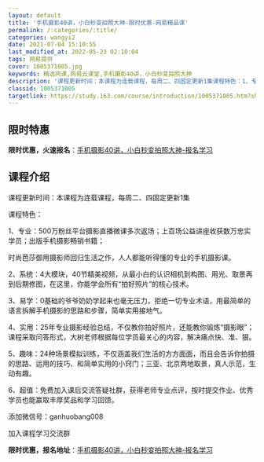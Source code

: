 ```yaml
---
layout: default
title: '手机摄影40讲，小白秒变拍照大神-限时优惠-网易精品课'
permalink: /:categories/:title/
categories: wangyi2
date: 2021-07-04 15:10:55
last_modified_at: 2022-05-23 02:10:04
tags: 网易提供
cover: 1005371005.jpg
keywords: 精选网课,网易云课堂,手机摄影40讲，小白秒变拍照大神
description: '课程更新时间：本课程为连载课程，每周二、四固定更新1集课程特色：1、专业：500万粉丝平台摄影直播微课多次返场；上百场公'
classid: 1005371005
targetlink: https://study.163.com/course/introduction/1005371005.htm?share=1&shareId=1025206652&utm_campaign=share&utm_medium=iphoneShare&utm_source=&utm_u=1025206652
---
```


## 限时特惠

**限时优惠，火速报名**：[手机摄影40讲，小白秒变拍照大神-报名学习](https://study.163.com/course/introduction/1005371005.htm?share=1&shareId=1025206652&utm_campaign=share&utm_medium=iphoneShare&utm_source=&utm_u=1025206652)

## 课程介绍

课程更新时间：本课程为连载课程，每周二、四固定更新1集

课程特色：

1、专业：500万粉丝平台摄影直播微课多次返场；上百场公益讲座收获数万忠实学员；出版手机摄影畅销书籍；

时尚芭莎御用摄影师回归生活之作，人人都能听得懂的专业的手机摄影课。

2、系统：4大模块，40节精美视频，从最小白的认识相机到构图、用光、取景再到后期修图，在这里，你能学会所有“拍好照片”的核心技术。

3、易学：0基础的爷爷奶奶学起来也毫无压力，拒绝一切专业术语，用最简单的语言拆解手机摄影的思路和步骤，简单实用接地气。

4、实用：25年专业摄影经验总结，不仅教你拍好照片，还能教你锻炼“摄影眼”；课程采取问答形式，大树老师根据每位学员最关心的内容，解决痛点快、准、狠。

5、趣味：24种场景模拟训练，不仅涵盖我们生活的方方面面，而且会告诉你拍摄的思路、运用的技巧、和简单实用的小窍门；三亚、北京两地取景，真人示范，生动有趣。

6、超值：免费加入课后交流答疑社群，获得老师专业点评，按时提交作业、优秀学员也能赢取丰厚奖品和学习回馈。



添加微信号：ganhuobang008

加入课程学习交流群

**限时优惠，报名地址**：[手机摄影40讲，小白秒变拍照大神-报名学习](https://study.163.com/course/introduction/1005371005.htm?share=1&shareId=1025206652&utm_campaign=share&utm_medium=iphoneShare&utm_source=&utm_u=1025206652)

